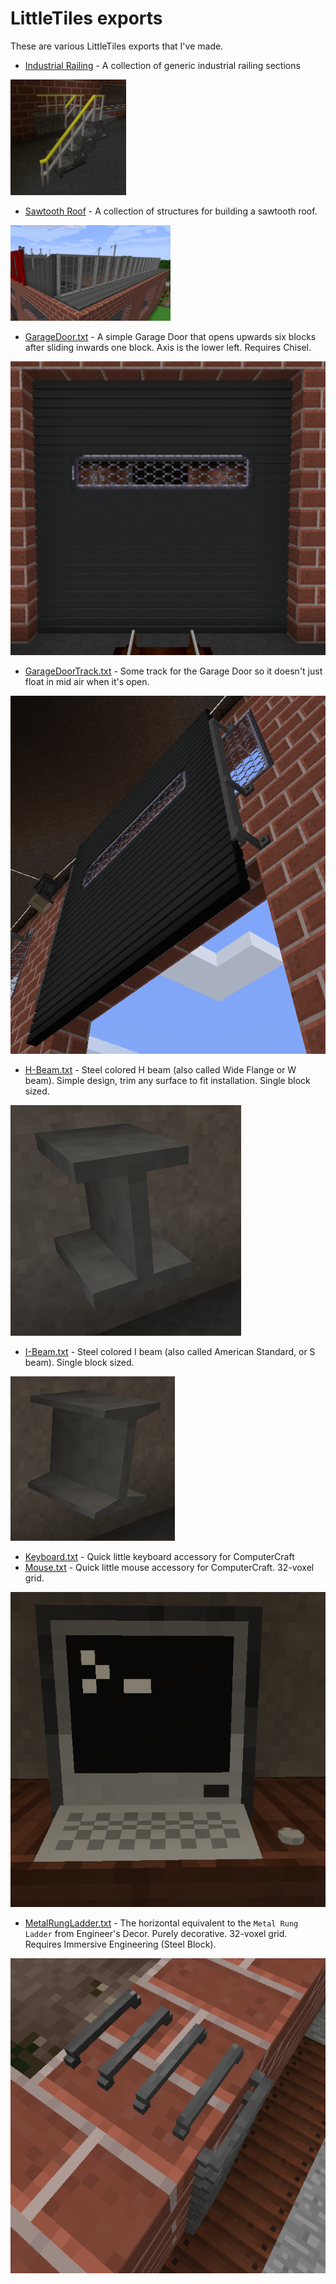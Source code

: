 # LittleTiles exports

These are various LittleTiles exports that I've made.

- [Industrial Railing](./Industrial%20Railing/) - A collection of generic industrial railing sections

![Industrial Railing overview](./Industrial%20Railing/IndustrialRailing-Demo-small.png)

- [Sawtooth Roof](./Sawtooth%20Roof/) - A collection of structures for building a sawtooth roof.

![Sawtooth Roof overview](./Sawtooth%20Roof/SawtoothRoof-1-small.png)

- [GarageDoor.txt](GarageDoor.txt) - A simple Garage Door that opens upwards six blocks after sliding inwards one block. Axis is the lower left. Requires Chisel.

![Garage Door](GarageDoor.png)

- [GarageDoorTrack.txt](GarageDoorTrack.txt) - Some track for the Garage Door so it doesn't just float in mid air when it's open.

![Garage Door Track](GarageDoorTrack.png)

- [H-Beam.txt](H-Beam.txt) - Steel colored H beam (also called Wide Flange or W beam). Simple design, trim any surface to fit installation. Single block sized.

![H Beam](H-Beam.png)

- [I-Beam.txt](I-Beam.txt) - Steel colored I beam (also called American Standard, or S beam). Single block sized.

![I Beam](I-Beam.png)

- [Keyboard.txt](Keyboard.txt) - Quick little keyboard accessory for ComputerCraft
- [Mouse.txt](Mouse.txt) - Quick little mouse accessory for ComputerCraft. 32-voxel grid.

![Keyboard and mouse](KeyboardMouse.png)

- [MetalRungLadder.txt](MetalRungLadder.txt) - The horizontal equivalent to the `Metal Rung Ladder` from Engineer's Decor. Purely decorative. 32-voxel grid. Requires Immersive Engineering (Steel Block).

![Metal Rung Ladder](MetalRungLadder.png)
